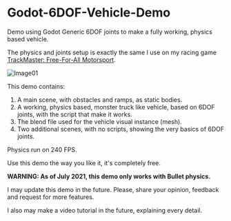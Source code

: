 # Godot-6DOF-Vehicle-Demo
Demo using Godot Generic 6DOF joints to make a fully working, physics based vehicle.

The physics and joints setup is exactly the same I use on my racing game [TrackMaster: Free-For-All Motorsport](https://store.steampowered.com/app/1536740/TrackMaster_FreeForAll_Motorsport/).

![Image01](https://user-images.githubusercontent.com/22160489/126226334-b6faa219-2bda-4ddc-a1d0-f487e53b51aa.JPG)

This demo contains:

1. A main scene, with obstacles and ramps, as static bodies.
2. A working, physics based, monster truck like vehicle, based on 6DOF joints, with the script that make it works.
3. The blend file used for the vehicle visual instance (mesh).
4. Two additional scenes, with no scripts, showing the very basics of 6DOF joints.

Physics run on 240 FPS.

Use this demo the way you like it, it's completely free.

**WARNING: As of July 2021, this demo only works with Bullet physics.**

I may update this demo in the future. Please, share your opinion, feedback and request for more features.

I also may make a video tutorial in the future, explaining every detail.
